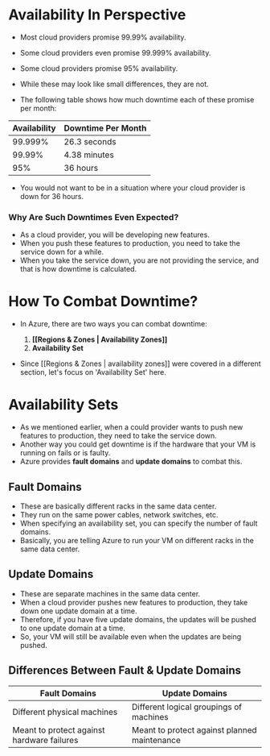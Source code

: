# Availability In Perspective
+ Most cloud providers promise 99.99% availability.
+ Some cloud providers even promise 99.999% availability.
+ Some cloud providers promise 95% availability.

+ While these may look like small differences, they are not.
+ The following table shows how much downtime each of these promise per month:

| Availability | Downtime Per Month |
|--------------|---------------------|
| 99.999%      | 26.3 seconds        |
| 99.99%       | 4.38 minutes        |
| 95%          | 36 hours            |

+ You would not want to be in a situation where your cloud provider is down for 36 hours.

### Why Are Such Downtimes Even Expected?
+ As a cloud provider, you will be developing new features.
+ When you push these features to production, you need to take the service down for a while.
+ When you take the service down, you are not providing the service, and that is how downtime is calculated.

# How To Combat Downtime?
+ In Azure, there are two ways you can combat downtime:
    1. **[[Regions & Zones | Availability Zones]]**
    2. **Availability Set**

+ Since [[Regions & Zones | availability zones]] were covered in a different section, let's focus on 'Availability Set' here.

# Availability Sets
+ As we mentioned earlier, when a could provider wants to push new features to production, they need to take the service down.
+ Another way you could get downtime is if the hardware that your VM is running on fails or is faulty.
+ Azure provides **fault domains** and **update domains** to combat this.

## Fault Domains
+ These are basically different racks in the same data center.
+ They run on the same power cables, network switches, etc.
+ When specifying an availability set, you can specify the number of fault domains.
+ Basically, you are telling Azure to run your VM on different racks in the same data center.

## Update Domains
+ These are separate machines in the same data center.
+ When a cloud provider pushes new features to production, they take down one update domain at a time.
+ Therefore, if you have five update domains, the updates will be pushed to one update domain at a time.
+ So, your VM will still be available even when the updates are being pushed.

## Differences Between Fault & Update Domains

| Fault Domains                                 | Update Domains                                |
|-----------------------------------------------|-----------------------------------------------|
| Different physical machines                   | Different logical groupings of machines       |
| Meant to protect against hardware failures    | Meant to protect against planned maintenance  |
